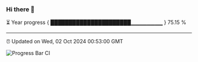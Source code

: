 ### Hi there 👋

⏳ Year progress { ██████████████████████▁▁▁▁▁▁▁▁ } 75.15 %

---

⏰ Updated on Wed, 02 Oct 2024 00:53:00 GMT

![Progress Bar CI](https://github.com/code-lakshay/GitHub-Actions-Demo/workflows/Progress%20Bar%20CI/badge.svg)
